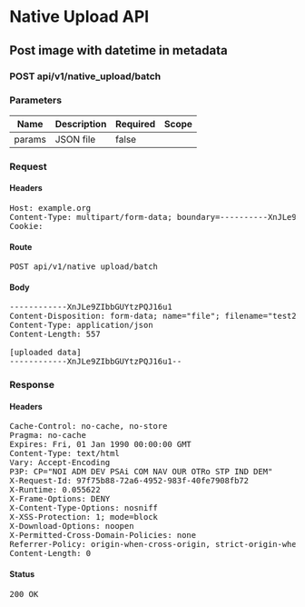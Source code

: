 # Native Upload API

## Post image with datetime in metadata

### POST api/v1/native_upload/batch

### Parameters

| Name | Description | Required | Scope |
|------|-------------|----------|-------|
| params | JSON file | false |  |

### Request

#### Headers

<pre>Host: example.org
Content-Type: multipart/form-data; boundary=----------XnJLe9ZIbbGUYtzPQJ16u1
Cookie: </pre>

#### Route

<pre>POST api/v1/native_upload/batch</pre>

#### Body

<pre>------------XnJLe9ZIbbGUYtzPQJ16u1
Content-Disposition: form-data; name="file"; filename="test20190408-252-1yrya7m.json"
Content-Type: application/json
Content-Length: 557

[uploaded data]
------------XnJLe9ZIbbGUYtzPQJ16u1--</pre>

### Response

#### Headers

<pre>Cache-Control: no-cache, no-store
Pragma: no-cache
Expires: Fri, 01 Jan 1990 00:00:00 GMT
Content-Type: text/html
Vary: Accept-Encoding
P3P: CP=&quot;NOI ADM DEV PSAi COM NAV OUR OTRo STP IND DEM&quot;
X-Request-Id: 97f75b88-72a6-4952-983f-40fe7908fb72
X-Runtime: 0.055622
X-Frame-Options: DENY
X-Content-Type-Options: nosniff
X-XSS-Protection: 1; mode=block
X-Download-Options: noopen
X-Permitted-Cross-Domain-Policies: none
Referrer-Policy: origin-when-cross-origin, strict-origin-when-cross-origin
Content-Length: 0</pre>

#### Status

<pre>200 OK</pre>

